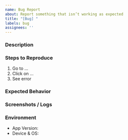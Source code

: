 ```yaml
---
name: Bug Report
about: Report something that isn’t working as expected
title: "[Bug] "
labels: bug
assignees: ''
---
```


### Description
<!-- A clear and concise description of what the bug is -->

### Steps to Reproduce
1. Go to ...
2. Click on ...
3. See error

### Expected Behavior
<!-- What should have happened -->

### Screenshots / Logs
<!-- Add any relevant screenshots or console logs -->

### Environment
- App Version:
- Device & OS:

